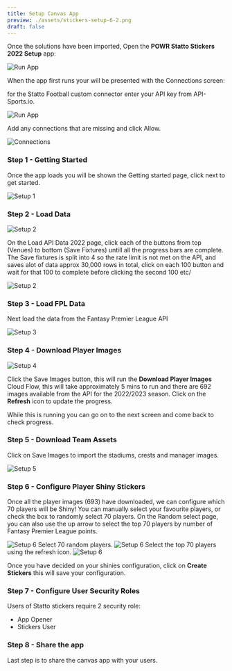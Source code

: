 ```yaml
---
title: Setup Canvas App
preview: ./assets/stickers-setup-6-2.png
draft: false
---
```


Once the solutions have been imported, Open the **POWR Statto Stickers 2022 Setup** app:

![Run App](./assets/runsetup.png)

When the app first runs your will be presented with the Connections screen:

for the Statto Football custom connector enter your API key from API-Sports.io.

![Run App](./assets/enter-api-key.png)

Add any connections that are missing and click Allow.

![Connections](./assets/connections.png)

### Step 1 - Getting Started

Once the app loads you will be shown the Getting started page, click next to get started.

![Setup 1](./assets/stickers-setup-1.png)

### Step 2 - Load Data

![Setup 2](./assets/stickers-setup-2.png)

On the Load API Data 2022 page, click each of the buttons from top (Venues) to bottom (Save Fixtures) untill all the progress bars are complete.
The Save fixtures is split into 4 so the rate limit is not met on the API, and saves alot of data approx 30,000 rows in total, click on each 100 button and wait for that 100 to complete before clicking the second 100 etc/

![Setup 2](./assets/stickers-setup-2.png)

### Step 3 - Load FPL Data

Next load the data from the Fantasy Premier League API

![Setup 3](./assets/stickers-setup-3.png)

### Step 4 - Download Player Images

![Setup 4](./assets/stickers-setup-4.png)

Click the Save Images button, this will run the **Download Player Images** Cloud Flow, this will take approximately 5 mins to run and there are 692 images available from the API for the 2022/2023 season. Click on the **Refresh** icon to update the progress.

While this is running you can go on to the next screen and come back to check progress.

### Step 5 - Download Team Assets
Click on Save Images to import the stadiums, crests and manager images.

![Setup 5](./assets/stickers-setup-5.png)

### Step 6 - Configure Player Shiny Stickers

Once all the player images (693) have downloaded, we can configure which 70 players will be Shiny! You can manually select your favourite players, or check the box to randomly select 70 players. On the Random select page, you can also use the up arrow to select the top 70 players by number of Fantasy Premier League points.

![Setup 6](./assets/stickers-setup-6-1.png)
Select 70 random players.
![Setup 6](./assets/stickers-setup-6-2.png)
Select the top 70 players using the refresh icon.
![Setup 6](./assets/stickers-setup-6-3.png)

Once you have decided on your shinies configuration, click on **Create Stickers** this will save your configuration.

### Step 7 - Configure User Security Roles
Users of Statto stickers require 2 security role:

- App Opener
- Stickers User

### Step 8 - Share the app

Last step is to share the canvas app with your users.